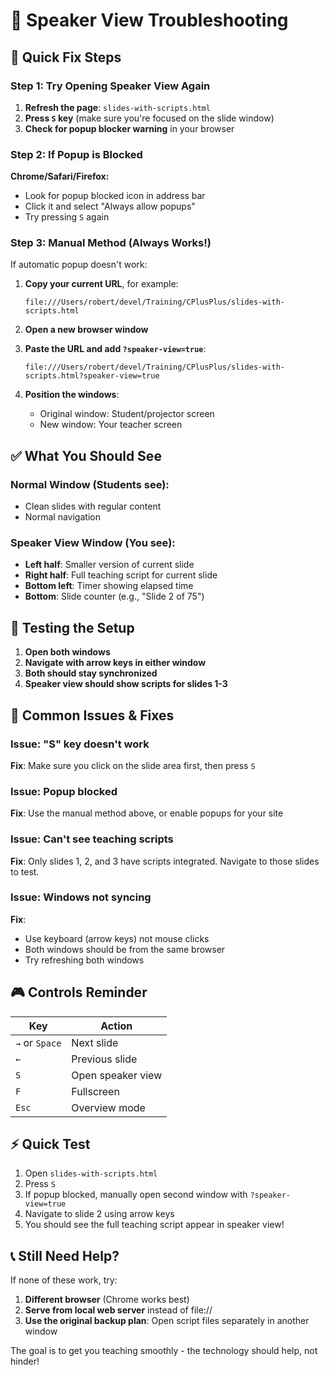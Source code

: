 # 🔧 Speaker View Troubleshooting

## 🚀 Quick Fix Steps

### Step 1: Try Opening Speaker View Again

1. **Refresh the page**: `slides-with-scripts.html`
2. **Press `S` key** (make sure you're focused on the slide window)
3. **Check for popup blocker warning** in your browser

### Step 2: If Popup is Blocked

**Chrome/Safari/Firefox:**

- Look for popup blocked icon in address bar
- Click it and select "Always allow popups"
- Try pressing `S` again

### Step 3: Manual Method (Always Works!)

If automatic popup doesn't work:

1. **Copy your current URL**, for example:

   ```
   file:///Users/robert/devel/Training/CPlusPlus/slides-with-scripts.html
   ```

2. **Open a new browser window**

3. **Paste the URL and add `?speaker-view=true`**:

   ```
   file:///Users/robert/devel/Training/CPlusPlus/slides-with-scripts.html?speaker-view=true
   ```

4. **Position the windows**:
   - Original window: Student/projector screen
   - New window: Your teacher screen

## ✅ What You Should See

### Normal Window (Students see):

- Clean slides with regular content
- Normal navigation

### Speaker View Window (You see):

- **Left half**: Smaller version of current slide
- **Right half**: Full teaching script for current slide
- **Bottom left**: Timer showing elapsed time
- **Bottom**: Slide counter (e.g., "Slide 2 of 75")

## 🎯 Testing the Setup

1. **Open both windows**
2. **Navigate with arrow keys in either window**
3. **Both should stay synchronized**
4. **Speaker view should show scripts for slides 1-3**

## 🚨 Common Issues & Fixes

### Issue: "S" key doesn't work

**Fix**: Make sure you click on the slide area first, then press `S`

### Issue: Popup blocked

**Fix**: Use the manual method above, or enable popups for your site

### Issue: Can't see teaching scripts

**Fix**: Only slides 1, 2, and 3 have scripts integrated. Navigate to those slides to test.

### Issue: Windows not syncing

**Fix**:

- Use keyboard (arrow keys) not mouse clicks
- Both windows should be from the same browser
- Try refreshing both windows

## 🎮 Controls Reminder

| Key            | Action            |
| -------------- | ----------------- |
| `→` or `Space` | Next slide        |
| `←`            | Previous slide    |
| `S`            | Open speaker view |
| `F`            | Fullscreen        |
| `Esc`          | Overview mode     |

## ⚡ Quick Test

1. Open `slides-with-scripts.html`
2. Press `S`
3. If popup blocked, manually open second window with `?speaker-view=true`
4. Navigate to slide 2 using arrow keys
5. You should see the full teaching script appear in speaker view!

## 📞 Still Need Help?

If none of these work, try:

1. **Different browser** (Chrome works best)
2. **Serve from local web server** instead of file://
3. **Use the original backup plan**: Open script files separately in another window

The goal is to get you teaching smoothly - the technology should help, not hinder!
